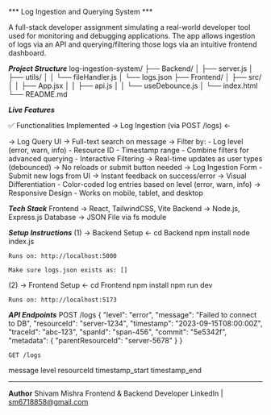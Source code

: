 *** Log Ingestion and Querying System ***

A full-stack developer assignment simulating a real-world developer tool used for monitoring and debugging applications. The app allows ingestion of logs via an API and querying/filtering those logs via an intuitive frontend dashboard.

***Project Structure***
log-ingestion-system/
├── Backend/
│   ├── server.js
│   ├── utils/
│   │   └── fileHandler.js
│   └── logs.json
├── Frontend/
│   ├── src/
│   │   ├── App.jsx
│   │   ├── api.js
│   │   └── useDebounce.js
│   └── index.html
└── README.md


***Live Features***

✅ Functionalities Implemented
 -> Log Ingestion (via POST /logs) <-

-> Log Query UI
-> Full-text search on message
-> Filter by:
        - Log level (error, warn, info)
        - Resource ID
        - Timestamp range
        - Combine filters for advanced querying
        - Interactive Filtering
-> Real-time updates as user types (debounced)
-> No reloads or submit button needed
-> Log Ingestion Form
        - Submit new logs from UI
-> Instant feedback on success/error
-> Visual Differentiation
        - Color-coded log entries based on level (error, warn, info)
-> Responsive Design
        - Works on mobile, tablet, and desktop



***Tech Stack***
Frontend	 -> React, TailwindCSS, Vite
Backend	     -> Node.js, Express.js
Database	 -> JSON File via fs module

***Setup Instructions***
 (1) -> Backend Setup <-
    cd Backend
    npm install
    node index.js

    Runs on: http://localhost:5000

    Make sure logs.json exists as: []

  (2) -> Frontend Setup <-
    cd Frontend
    npm install
    npm run dev

    Runs on: http://localhost:5173

***API Endpoints***
    POST /logs
{
  "level": "error",
  "message": "Failed to connect to DB",
  "resourceId": "server-1234",
  "timestamp": "2023-09-15T08:00:00Z",
  "traceId": "abc-123",
  "spanId": "span-456",
  "commit": "5e5342f",
  "metadata": { "parentResourceId": "server-5678" }
}

    GET /logs

 message
 level
 resourceId
 timestamp_start
 timestamp_end

 ----------------------------------------------------------------------

 **Author**
Shivam Mishra
Frontend & Backend Developer
LinkedIn | sm6718858@gmail.com